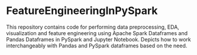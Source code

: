# FeatureEngineeringInPySpark
This repository contains code for performing data preprocessing, EDA, visualization and feature engineering using Apache Spark Dataframes and Pandas Dataframes in PySpark and Jupyter Notebook.
Depicts how to work interchangeably with Pandas and PySpark dataframes based on the need.
